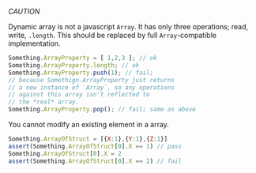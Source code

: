 *CAUTION*

Dynamic array is not a javascript `Array`. It has only three operations; read, write, `.length`. This should be replaced by full `Array`-compatible implementation.


```js
Something.ArrayProperty = [ 1,2,3 ]; // ok
Something.ArrayProperty.length; // ok
Something.ArrayProperty.push(1); // fail; 
// because Somethign.ArrayProperty just returns
// a new instance of `Array`, so any operations
// against this array isn't reflected to 
// the *real* array.
Something.ArrayProperty.pop(); // fail; same as above
```

You cannot modify an existing element in a array.

```js
Something.ArrayOfStruct = [{X:1},{Y:1},{Z:1}]
assert(Something.ArrayOfStruct[0].X == 1) // pass
Something.ArrayOfStruct[0].X = 2
assert(Something.ArrayOfStruct[0].X == 2) // fail
```
